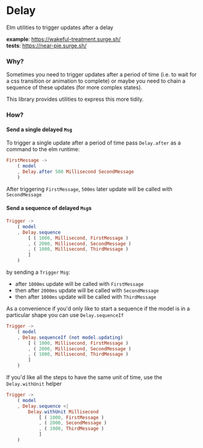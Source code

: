 # Delay

Elm utilities to trigger updates after a delay

**example**: https://wakeful-treatment.surge.sh/   
**tests**: https://near-pie.surge.sh/

### Why?

Sometimes you need to trigger updates after a period of time (i.e. to wait for a css transition or animation to complete) or maybe you need to chain a sequence of these updates (for more complex states).

This library provides utilities to express this more tidily.

### How?

#### Send a single delayed `Msg`

To trigger a single update after a period of time pass `Delay.after` as a command to the elm runtime:

```elm
FirstMessage ->
    ( model
    , Delay.after 500 Millisecond SecondMessage
    )
```

After triggering `FirstMessage`, `500ms` later update will be called with `SecondMessage`

#### Send a sequence of delayed `Msg`s

```elm
Trigger ->
    ( model
    , Delay.sequence
        [ ( 1000, Millisecond, FirstMessage )
        , ( 2000, Millisecond, SecondMessage )
        , ( 1000, Millisecond, ThirdMessage )
        ]
    )
```

by sending a `Trigger` `Msg`:

- after `1000ms` update will be called with `FirstMessage`
- then after `2000ms` update will be called with `SecondMessage`
- then after `1000ms` update will be called with `ThirdMessage`

As a convenience if you'd only like to start a sequence if the model is in a particular shape you can use `Delay.sequenceIf`

```elm
Trigger ->
    ( model
    , Delay.sequenceIf (not model.updating)
        [ ( 1000, Millisecond, FirstMessage )
        , ( 2000, Millisecond, SecondMessage )
        , ( 1000, Millisecond, ThirdMessage )
        ]
    )
```

If you'd like all the steps to have the same unit of time, use the `Delay.withUnit` helper

```elm
Trigger ->
    ( model
    , Delay.sequence <|
        Delay.withUnit Millisecond
            [ ( 1000, FirstMessage )
            , ( 2000, SecondMessage )
            , ( 1000, ThirdMessage )
            ]
    )
```
